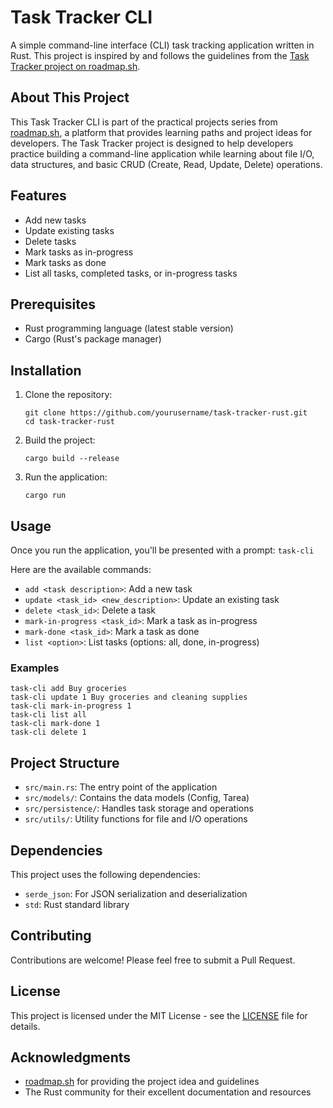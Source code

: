 # Task Tracker CLI

A simple command-line interface (CLI) task tracking application written in Rust. This project is inspired by and follows the guidelines from the [Task Tracker project on roadmap.sh](https://roadmap.sh/projects/task-tracker).

## About This Project

This Task Tracker CLI is part of the practical projects series from [roadmap.sh](https://roadmap.sh), a platform that provides learning paths and project ideas for developers. The Task Tracker project is designed to help developers practice building a command-line application while learning about file I/O, data structures, and basic CRUD (Create, Read, Update, Delete) operations.

## Features

- Add new tasks
- Update existing tasks
- Delete tasks
- Mark tasks as in-progress
- Mark tasks as done
- List all tasks, completed tasks, or in-progress tasks

## Prerequisites

- Rust programming language (latest stable version)
- Cargo (Rust's package manager)

## Installation

1. Clone the repository:
   ```
   git clone https://github.com/yourusername/task-tracker-rust.git
   cd task-tracker-rust
   ```

2. Build the project:
   ```
   cargo build --release
   ```

3. Run the application:
   ```
   cargo run
   ```

## Usage

Once you run the application, you'll be presented with a prompt: `task-cli`

Here are the available commands:

- `add <task description>`: Add a new task
- `update <task_id> <new_description>`: Update an existing task
- `delete <task_id>`: Delete a task
- `mark-in-progress <task_id>`: Mark a task as in-progress
- `mark-done <task_id>`: Mark a task as done
- `list <option>`: List tasks (options: all, done, in-progress)

### Examples

```
task-cli add Buy groceries
task-cli update 1 Buy groceries and cleaning supplies
task-cli mark-in-progress 1
task-cli list all
task-cli mark-done 1
task-cli delete 1
```

## Project Structure

- `src/main.rs`: The entry point of the application
- `src/models/`: Contains the data models (Config, Tarea)
- `src/persistence/`: Handles task storage and operations
- `src/utils/`: Utility functions for file and I/O operations

## Dependencies

This project uses the following dependencies:

- `serde_json`: For JSON serialization and deserialization
- `std`: Rust standard library

## Contributing

Contributions are welcome! Please feel free to submit a Pull Request.

## License

This project is licensed under the MIT License - see the [LICENSE](LICENSE) file for details.

## Acknowledgments

- [roadmap.sh](https://roadmap.sh/projects/task-tracker) for providing the project idea and guidelines
- The Rust community for their excellent documentation and resources

